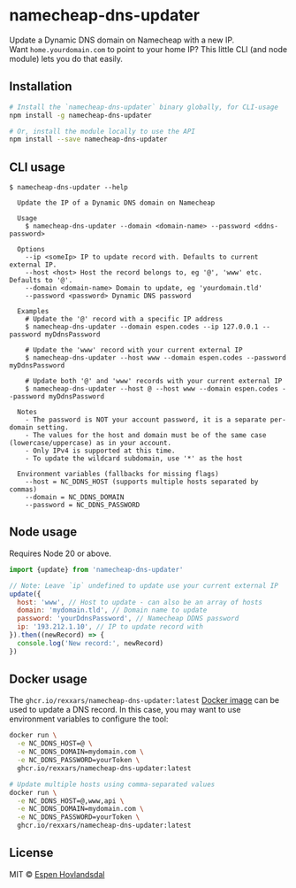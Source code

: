 # namecheap-dns-updater

Update a Dynamic DNS domain on Namecheap with a new IP.  
Want `home.yourdomain.com` to point to your home IP?
This little CLI (and node module) lets you do that easily.

## Installation

```bash
# Install the `namecheap-dns-updater` binary globally, for CLI-usage
npm install -g namecheap-dns-updater

# Or, install the module locally to use the API
npm install --save namecheap-dns-updater
```

## CLI usage

```
$ namecheap-dns-updater --help

  Update the IP of a Dynamic DNS domain on Namecheap

  Usage
    $ namecheap-dns-updater --domain <domain-name> --password <ddns-password>

  Options
    --ip <someIp> IP to update record with. Defaults to current external IP.
    --host <host> Host the record belongs to, eg '@', 'www' etc. Defaults to '@'.
    --domain <domain-name> Domain to update, eg 'yourdomain.tld'
    --password <password> Dynamic DNS password

  Examples
    # Update the '@' record with a specific IP address
    $ namecheap-dns-updater --domain espen.codes --ip 127.0.0.1 --password myDdnsPassword

    # Update the 'www' record with your current external IP
    $ namecheap-dns-updater --host www --domain espen.codes --password myDdnsPassword

    # Update both '@' and 'www' records with your current external IP
    $ namecheap-dns-updater --host @ --host www --domain espen.codes --password myDdnsPassword

  Notes
    - The password is NOT your account password, it is a separate per-domain setting.
    - The values for the host and domain must be of the same case (lowercase/uppercase) as in your account.
    - Only IPv4 is supported at this time.
    - To update the wildcard subdomain, use '*' as the host

  Environment variables (fallbacks for missing flags)
    --host = NC_DDNS_HOST (supports multiple hosts separated by commas)
    --domain = NC_DDNS_DOMAIN
    --password = NC_DDNS_PASSWORD
```

## Node usage

Requires Node 20 or above.

```js
import {update} from 'namecheap-dns-updater'

// Note: Leave `ip` undefined to update use your current external IP
update({
  host: 'www', // Host to update - can also be an array of hosts
  domain: 'mydomain.tld', // Domain name to update
  password: 'yourDdnsPassword', // Namecheap DDNS password
  ip: '193.212.1.10', // IP to update record with
}).then((newRecord) => {
  console.log('New record:', newRecord)
})
```

## Docker usage

The `ghcr.io/rexxars/namecheap-dns-updater:latest` [Docker image](https://github.com/rexxars/namecheap-dns-updater/pkgs/container/namecheap-dns-updater) can be used to update a DNS record. In this case, you may want to use environment variables to configure the tool:

```bash
docker run \
  -e NC_DDNS_HOST=@ \
  -e NC_DDNS_DOMAIN=mydomain.com \
  -e NC_DDNS_PASSWORD=yourToken \
  ghcr.io/rexxars/namecheap-dns-updater:latest

# Update multiple hosts using comma-separated values
docker run \
  -e NC_DDNS_HOST=@,www,api \
  -e NC_DDNS_DOMAIN=mydomain.com \
  -e NC_DDNS_PASSWORD=yourToken \
  ghcr.io/rexxars/namecheap-dns-updater:latest
```

## License

MIT © [Espen Hovlandsdal](https://espen.codes/)
